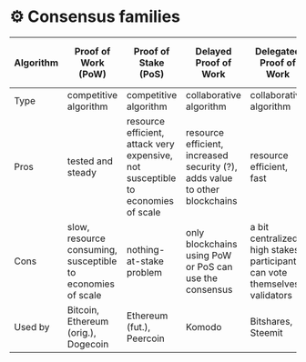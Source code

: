 # ⚙ Consensus families



| Algorithm | Proof of Work (PoW)                                         | Proof of Stake (PoS)                                                             | Delayed Proof of Work                                                       | Delegated Proof of Work                                                    | Proof of Authority       | Proof of Weight                            | Practical Byzantine Fault Tolerance        | Federated Byzantine Agreement (FBA)  |
| --------- | ----------------------------------------------------------- | -------------------------------------------------------------------------------- | --------------------------------------------------------------------------- | -------------------------------------------------------------------------- | ------------------------ | ------------------------------------------ | ------------------------------------------ | ------------------------------------ |
| Type      | competitive algorithm                                       | competitive algorithm                                                            | collaborative algorithm                                                     | collaborative algorithm                                                    | collaborative algorithm  | competitive                                | byzantine                                  | byzantine                            |
| Pros      | tested and steady                                           | resource efficient, attack very expensive, not susceptible to economies of scale | resource efficient, increased security (?), adds value to other blockchains | resource efficient, fast                                                   | resource efficient, fast | resource efficient, customisable, scalable | fast, scalable                             | fast, scalable, low transaction cost |
| Cons      | slow, resource consuming, susceptible to economies of scale | nothing-at-stake problem                                                         | only blockchains using PoW or PoS can use the consensus                     | a bit centralized, high stakes participants can vote themselves validators | a bit centralized        | incentivization hard                       | centralized/permissions/known participants | permissioned network                 |
| Used by   | Bitcoin, Ethereum (orig.), Dogecoin                         | Ethereum (fut.), Peercoin                                                        | Komodo                                                                      | Bitshares, Steemit                                                         | VeChain                  | Algorand                                   |                                            | Ripple, Stellar                      |
